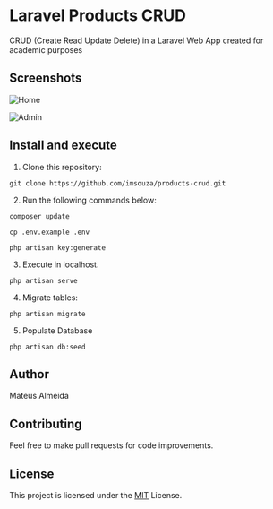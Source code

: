 # Laravel Products CRUD

CRUD (Create Read Update Delete) in a Laravel Web App created for academic purposes

## Screenshots

![Home](https://i.imgur.com/jXORbSB.png)

![Admin](https://i.imgur.com/qQc94wO.png)


## Install and execute

1) Clone this repository:

````
git clone https://github.com/imsouza/products-crud.git
````

2) Run the following commands below:

````
composer update

cp .env.example .env

php artisan key:generate
````

3) Execute in localhost.

````
php artisan serve
````

4) Migrate tables:

````
php artisan migrate
```` 

5) Populate Database

````
php artisan db:seed
````

## Author

Mateus Almeida


## Contributing

Feel free to make pull requests for code improvements.


## License

This project is licensed under the [MIT](https://github.com/imsouza/products-crud/blob/master/LICENSE) License.
